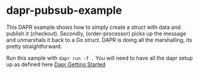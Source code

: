 # dapr-pubsub-example

This DAPR example shows how to simply create a struct with data and publish it (checkout). Secondly, (order-processor) picks up the message and unmarshals it back to a Go struct. DAPR is doing all the marshalling, its pretty straightforward.

Run this sample with `dapr run -f .`
You will need to have all the dapr setup up as defined here [Dapr Getting Started](https://docs.dapr.io/getting-started/)